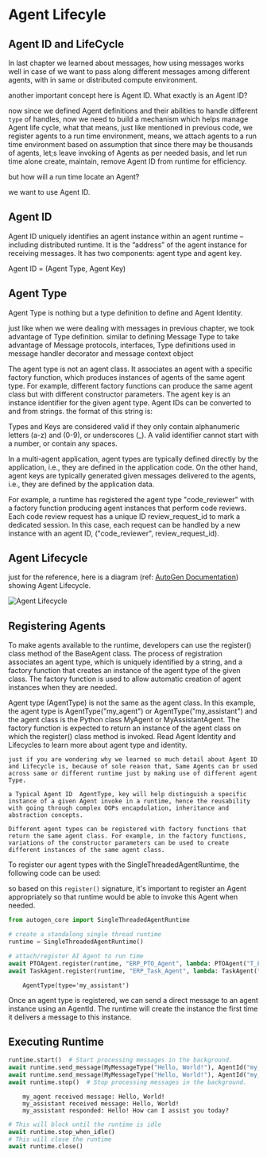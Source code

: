 # Agent Lifecyle

## Agent ID and LifeCycle
In last chapter we learned about messages, how using messages works well in case of we want to pass along different messages among different agents, with in same or distributed compute environment.

another important concept here is Agent ID.
What exactly is an Agent ID?

now since we defined Agent definitions and their abilities to handle different `type` of handles, now we need to build a mechanism which helps manage Agent life cycle, what that means, just like mentioned in previous code, we register agents to a run time environment, means, we attach agents to a run time environment based on assumption that since there may be thousands of agents, let;s leave invoking of Agents as per needed basis, and let run time alone create, maintain, remove Agent ID from runtime for efficiency.

but how will a run time locate an Agent?

we want to use Agent ID.

## Agent ID
Agent ID uniquely identifies an agent instance within an agent runtime – including distributed runtime. It is the “address” of the agent instance for receiving messages. It has two components: agent type and agent key.

Agent ID = (Agent Type, Agent Key)

## Agent Type

Agent Type is nothing but a type definition to define and Agent Identity.

just like when we were dealing with messages in previous chapter, we took advantage of Type definition.
similar to defining Message Type to take advantage of Message protocols, interfaces, Type definitions used in message handler decorator and message context object

The agent type is not an agent class. It associates an agent with a specific factory function, which produces instances of agents of the same agent type. For example, different factory functions can produce the same agent class but with different constructor parameters. The agent key is an instance identifier for the given agent type. Agent IDs can be converted to and from strings. the format of this string is:


Types and Keys are considered valid if they only contain alphanumeric letters (a-z) and (0-9), or underscores (_). A valid identifier cannot start with a number, or contain any spaces.

In a multi-agent application, agent types are typically defined directly by the application, i.e., they are defined in the application code. On the other hand, agent keys are typically generated given messages delivered to the agents, i.e., they are defined by the application data.

For example, a runtime has registered the agent type "code_reviewer" with a factory function producing agent instances that perform code reviews. Each code review request has a unique ID review_request_id to mark a dedicated session. In this case, each request can be handled by a new instance with an agent ID, ("code_reviewer", review_request_id).

## Agent Lifecycle

just for the reference, here is a diagram (ref: [AutoGen Documentation](https://microsoft.github.io/autogen/stable/user-guide/core-user-guide/core-concepts/agent-identity-and-lifecycle.html)) showing Agent Lifecycle.

![Agent Lifecycle](https://microsoft.github.io/autogen/stable/_images/agent-lifecycle.svg)

## Registering Agents


To make agents available to the runtime, developers can use the register() class method of the BaseAgent class. The process of registration associates an agent type, which is uniquely identified by a string, and a factory function that creates an instance of the agent type of the given class. The factory function is used to allow automatic creation of agent instances when they are needed.

Agent type (AgentType) is not the same as the agent class. In this example, the agent type is AgentType("my_agent") or AgentType("my_assistant") and the agent class is the Python class MyAgent or MyAssistantAgent. The factory function is expected to return an instance of the agent class on which the register() class method is invoked. Read Agent Identity and Lifecycles to learn more about agent type and identity.

```{note} note
just if you are wondering why we learned so much detail about Agent ID and Lifecycle is, because of sole reason that, Same Agents can br used across same or different runtime just by making use of different agent Type.

a Typical Agent ID  AgentType, key will help distinguish a specific instance of a given Agent invoke in a runtime, hence the reusability with going through complex OOPs encapdulation, inheritance and abstraction concepts.

Different agent types can be registered with factory functions that return the same agent class. For example, in the factory functions, variations of the constructor parameters can be used to create different instances of the same agent class.
```

To register our agent types with the SingleThreadedAgentRuntime, the following code can be used:

so based on this `register()` signature, it's important to register an Agent appropriately so that runtime would be able to invoke this Agent when needed.

```python
from autogen_core import SingleThreadedAgentRuntime

# create a standalong single thread runtime
runtime = SingleThreadedAgentRuntime()

# attach/register AI Agent to run time
await PTOAgent.register(runtime, "ERP_PTO_Agent", lambda: PTOAgent("T_E_PTOAgent"))
await TaskAgent.register(runtime, "ERP_Task_Agent", lambda: TaskAgent("T_E_TaskAgent"))
```

```{seealso} result
    AgentType(type='my_assistant')
```

Once an agent type is registered, we can send a direct message to an agent instance using an AgentId. The runtime will create the instance the first time it delivers a message to this instance.

## Executing Runtime

```python
runtime.start()  # Start processing messages in the background.
await runtime.send_message(MyMessageType("Hello, World!"), AgentId("my_agent", "default"))
await runtime.send_message(MyMessageType("Hello, World!"), AgentId("my_assistant", "default"))
await runtime.stop()  # Stop processing messages in the background.
```

```{seealso} result
    my_agent received message: Hello, World!
    my_assistant received message: Hello, World!
    my_assistant responded: Hello! How can I assist you today?
```


```python
# This will block until the runtime is idle
await runtime.stop_when_idle()
# This will close the runtime
await runtime.close()
```